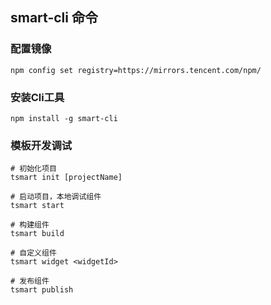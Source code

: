 ## smart-cli 命令

### 配置镜像

```
npm config set registry=https://mirrors.tencent.com/npm/
```

### 安装Cli工具

```
npm install -g smart-cli
```

### 模板开发调试

```
# 初始化项目
tsmart init [projectName]

# 启动项目，本地调试组件
tsmart start

# 构建组件
tsmart build

# 自定义组件
tsmart widget <widgetId>

# 发布组件
tsmart publish
```
